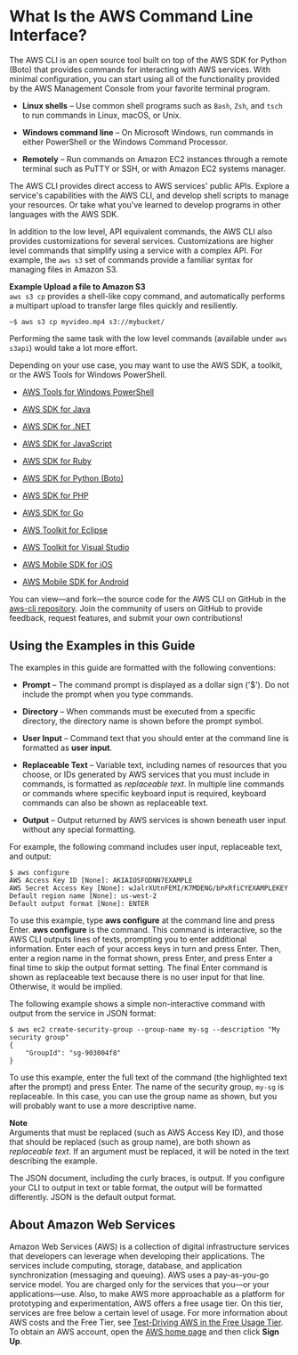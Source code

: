 # What Is the AWS Command Line Interface?<a name="cli-chap-welcome"></a>

The AWS CLI is an open source tool built on top of the AWS SDK for Python \(Boto\) that provides commands for interacting with AWS services\. With minimal configuration, you can start using all of the functionality provided by the AWS Management Console from your favorite terminal program\.

+ **Linux shells** – Use common shell programs such as `Bash`, `Zsh`, and `tsch` to run commands in Linux, macOS, or Unix\.

+ **Windows command line** – On Microsoft Windows, run commands in either PowerShell or the Windows Command Processor\.

+ **Remotely** – Run commands on Amazon EC2 instances through a remote terminal such as PuTTY or SSH, or with Amazon EC2 systems manager\.

The AWS CLI provides direct access to AWS services' public APIs\. Explore a service's capabilities with the AWS CLI, and develop shell scripts to manage your resources\. Or take what you've learned to develop programs in other languages with the AWS SDK\.

In addition to the low level, API equivalent commands, the AWS CLI also provides customizations for several services\. Customizations are higher level commands that simplify using a service with a complex API\. For example, the `aws s3` set of commands provide a familiar syntax for managing files in Amazon S3\.

**Example Upload a file to Amazon S3**  
`aws s3 cp` provides a shell\-like copy command, and automatically performs a multipart upload to transfer large files quickly and resiliently\.  

```
~$ aws s3 cp myvideo.mp4 s3://mybucket/
```

Performing the same task with the low level commands \(available under `aws s3api`\) would take a lot more effort\.

Depending on your use case, you may want to use the AWS SDK, a toolkit, or the AWS Tools for Windows PowerShell\.

+ [AWS Tools for Windows PowerShell](http://docs.aws.amazon.com/powershell/latest/userguide/)

+ [AWS SDK for Java](http://docs.aws.amazon.com/sdk-for-java/v1/developer-guide/)

+ [AWS SDK for \.NET](http://docs.aws.amazon.com/sdk-for-net/latest/developer-guide/)

+ [AWS SDK for JavaScript](http://docs.aws.amazon.com/sdk-for-javascript/v2/developer-guide/)

+ [AWS SDK for Ruby](http://docs.aws.amazon.com/sdk-for-ruby/v2/developer-guide/)

+ [AWS SDK for Python \(Boto\)](http://boto3.readthedocs.org/en/latest/)

+ [AWS SDK for PHP](http://docs.aws.amazon.com/aws-sdk-php/guide/latest/)

+ [AWS SDK for Go](http://docs.aws.amazon.com/sdk-for-go/api/)

+ [AWS Toolkit for Eclipse](http://docs.aws.amazon.com/AWSToolkitEclipse/latest/GettingStartedGuide/)

+ [AWS Toolkit for Visual Studio](http://docs.aws.amazon.com/AWSToolkitVS/latest/UserGuide/)

+ [AWS Mobile SDK for iOS](http://docs.aws.amazon.com/mobile/sdkforios/developerguide/)

+ [AWS Mobile SDK for Android](http://docs.aws.amazon.com/mobile/sdkforandroid/developerguide/)

You can view—and fork—the source code for the AWS CLI on GitHub in the [aws\-cli repository](https://github.com/aws/aws-cli)\. Join the community of users on GitHub to provide feedback, request features, and submit your own contributions\!

## Using the Examples in this Guide<a name="cli-using-examples"></a>

The examples in this guide are formatted with the following conventions:

+ **Prompt** – The command prompt is displayed as a dollar sign \('$'\)\. Do not include the prompt when you type commands\.

+ **Directory** – When commands must be executed from a specific directory, the directory name is shown before the prompt symbol\.

+ **User Input** – Command text that you should enter at the command line is formatted as **user input**\.

+ **Replaceable Text** – Variable text, including names of resources that you choose, or IDs generated by AWS services that you must include in commands, is formatted as *replaceable text*\. In multiple line commands or commands where specific keyboard input is required, keyboard commands can also be shown as replaceable text\.

+ **Output** – Output returned by AWS services is shown beneath user input without any special formatting\.

For example, the following command includes user input, replaceable text, and output:

```
$ aws configure
AWS Access Key ID [None]: AKIAIOSFODNN7EXAMPLE
AWS Secret Access Key [None]: wJalrXUtnFEMI/K7MDENG/bPxRfiCYEXAMPLEKEY
Default region name [None]: us-west-2
Default output format [None]: ENTER
```

To use this example, type **aws configure** at the command line and press Enter\. **aws configure** is the command\. This command is interactive, so the AWS CLI outputs lines of texts, prompting you to enter additional information\. Enter each of your access keys in turn and press Enter\. Then, enter a region name in the format shown, press Enter, and press Enter a final time to skip the output format setting\. The final Enter command is shown as replaceable text because there is no user input for that line\. Otherwise, it would be implied\.

The following example shows a simple non\-interactive command with output from the service in JSON format:

```
$ aws ec2 create-security-group --group-name my-sg --description "My security group"
{
    "GroupId": "sg-903004f8"
}
```

To use this example, enter the full text of the command \(the highlighted text after the prompt\) and press Enter\. The name of the security group, `my-sg` is replaceable\. In this case, you can use the group name as shown, but you will probably want to use a more descriptive name\.

**Note**  
Arguments that must be replaced \(such as AWS Access Key ID\), and those that should be replaced \(such as group name\), are both shown as *replaceable text*\. If an argument must be replaced, it will be noted in the text describing the example\.

The JSON document, including the curly braces, is output\. If you configure your CLI to output in text or table format, the output will be formatted differently\. JSON is the default output format\.

## About Amazon Web Services<a name="about-aws"></a>

Amazon Web Services \(AWS\) is a collection of digital infrastructure services that developers can leverage when developing their applications\. The services include computing, storage, database, and application synchronization \(messaging and queuing\)\. AWS uses a pay\-as\-you\-go service model\. You are charged only for the services that you—or your applications—use\. Also, to make AWS more approachable as a platform for prototyping and experimentation, AWS offers a free usage tier\. On this tier, services are free below a certain level of usage\. For more information about AWS costs and the Free Tier, see [Test\-Driving AWS in the Free Usage Tier](http://docs.aws.amazon.com/FeaturedArticles/latest/TestDriveFreeTier.html)\. To obtain an AWS account, open the [AWS home page](https://portal.aws.amazon.com/gp/aws/developer/registration/index.html) and then click **Sign Up**\.